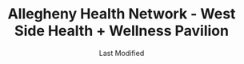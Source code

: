---
layout: location-page
date: Last Modified
description: "Local COVID-19 testing is available at Allegheny Health Network - West Side Health + Wellness Pavilion in Erie, Pennsylvania, USA."
permalink: "locations/pennsylvania/erie/allegheny-health-network-west-side-health-wellness-pavilion/"
tags:
  - locations
  - pennsylvania
title: Allegheny Health Network - West Side Health + Wellness Pavilion
uniqueName: allegheny-health-network-west-side-health-wellness-pavilion
state: Pennsylvania
stateAbbr: PA
hood: "Allegheny County"
address: "4247 West Ridge Road"
city: "Erie"
zip: "16506"
zipsNearby: "14710 14712 14716 14718 14720 14722 14723 14724 14726 14751 14041 14728 14756 14048 14166 14730 14732 14733 14061 14736 14062 14063 14738 14740 14742 14081 14701 14702 14747 14750 14752 14757 14758 14767 14129 14769 14772 14775 14135 14781 14136 14782 14138 14783 14784 14785 14168 14787 16110 16401 16475 16111 16402 16403 16311 16404 16432 16312 16313 16113 16114 16314 16405 16316 16406 16317 16407 16410 16411 16412 16444 16413 16321 16322 16501 16502 16503 16504 16505 16506 16507 16508 16509 16510 16511 16512 16514 16515 16522 16530 16531 16534 16538 16541 16544 16546 16550 16553 16563 16565 16415 16323 16124 16416 16417 16420 16125 16327 16130 16421 16422 16131 16328 16329 16133 16134 16374 16423 16424 16426 16335 16388 16427 16428 16430 16301 16340 16341 16342 16343 16344 16345 16433 16145 16319 16346 16151 16434 16435 16436 16153 16350 16351 16352 16353 16354 16360 16154 16438 16362 16440 16364 16365 16366 16367 16368 16369 16441 16442 16370 16443 16371 44003 44004 44005 44010 44404 44030 44032 44417 44418 44041 44424 44047 44048 44428 44057 44064 44450 44068 44453 44076 44081 44082 44084 44085 44086 44088 44093 44099 16532 16533 16554" 
mapUrl: "http://maps.apple.com/?q=Allegheny+Health+Network+-+West+Side+Health+Wellness+Pavilion&address=4247+West+Ridge+Road,Erie,Pennsylvania,16506"
locationType: Drive-thru
phone: "412-689-7348"
website: "https://www.ahn.org/coronavirus/where-to-go-for-help/testing"
onlineBooking: undefined
closed: undefined
closedUpdate: April 17th, 2020
notes: "By appointment only. Requires doctor's referral. Only for individuals with symptoms. Requires phone screen."
days: Weekdays
hours: 9AM-5PM
altDays: Saturdays
altHours: 9AM-1PM
ctaMessage: Learn more
ctaUrl: "https://www.ahn.org/coronavirus/where-to-go-for-help/testing"
---
